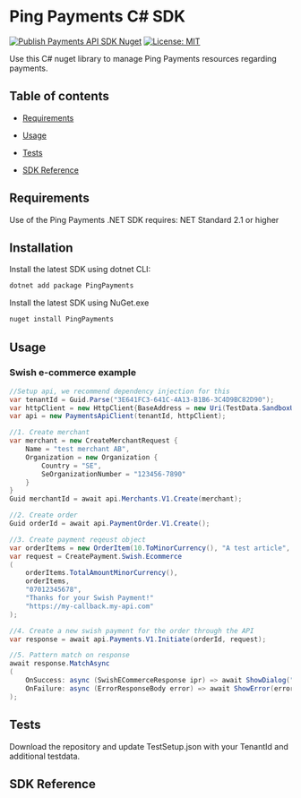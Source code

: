 
# Ping Payments C# SDK

[![Publish Payments API SDK Nuget](https://github.com/youcal/ping_csharp_sdk/actions/workflows/publish.yaml/badge.svg)](https://github.com/youcal/ping_csharp_sdk/actions/workflows/publish.yaml) [![License: MIT](https://img.shields.io/badge/License-MIT-yellow.svg)](https://opensource.org/licenses/MIT)

Use this C# nuget library to manage Ping Payments resources regarding payments.

## Table of contents

* [Requirements](#requirements)

* [Usage](#usage)

* [Tests](#tests)

* [SDK Reference](#sdk-reference)


## Requirements

Use of the Ping Payments .NET SDK requires:
NET Standard 2.1 or higher

## Installation

Install the latest SDK using dotnet CLI:

```sh
dotnet add package PingPayments
```

Install the latest SDK using NuGet.exe

```sh
nuget install PingPayments
```

## Usage

### Swish e-commerce example

```c#
//Setup api, we recommend dependency injection for this
var tenantId = Guid.Parse("3E641FC3-641C-4A13-B1B6-3C4D9BC82D90");
var httpClient = new HttpClient{BaseAddress = new Uri(TestData.SandboxUri)};
var api = new PaymentsApiClient(tenantId, httpClient);

//1. Create merchant 
var merchant = new CreateMerchantRequest {
    Name = "test merchant AB",
    Organization = new Organization {
        Country = "SE",
        SeOrganizationNumber = "123456-7890"
    }
}
Guid merchantId = await api.Merchants.V1.Create(merchant);

//2. Create order
Guid orderId = await api.PaymentOrder.V1.Create();

//3. Create payment reqeust object
var orderItems = new OrderItem(10.ToMinorCurrency(), "A test article", SwedishVat.Vat25, merchantId).ToOrderList();
var request = CreatePayment.Swish.Ecommerce
(
    orderItems.TotalAmountMinorCurrency(), 
	orderItems,
    "07012345678",
    "Thanks for your Swish Payment!"
    "https://my-callback.my-api.com"
);

//4. Create a new swish payment for the order through the API
var response = await api.Payments.V1.Initiate(orderId, request);

//5. Pattern match on response
await response.MatchAsync
(
	OnSuccess: async (SwishECommerceResponse ipr) => await ShowDialog("Open Swish on your device..."),
	OnFailure: async (ErrorResponseBody error) => await ShowError(error)
);
```

## Tests

Download the repository and update TestSetup.json with your TenantId and additional testdata.

## SDK Reference

[//]: #  "Link anchor definitions"

[Payments API]: doc/payments_api.md

[Merchant]: doc/api_resources/payments_api/merchant.md

[Payment Orders]: doc/api_resources/payments_api/payment_order.md

[Payment]: doc/api_resources/payments_api/payment.md
